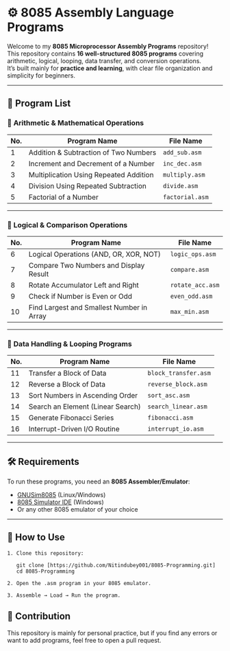 # ⚙️ 8085 Assembly Language Programs

Welcome to my **8085 Microprocessor Assembly Programs** repository!  
This repository contains **16 well-structured 8085 programs** covering arithmetic, logical, looping, data transfer, and conversion operations.  
It’s built mainly for **practice and learning**, with clear file organization and simplicity for beginners.

---

## 📘 Program List

### 🔢 **Arithmetic & Mathematical Operations**
| No. | Program Name | File Name |
|-----|---------------|-----------|
| 1 | Addition & Subtraction of Two Numbers | `add_sub.asm` |
| 2 | Increment and Decrement of a Number | `inc_dec.asm` |
| 3 | Multiplication Using Repeated Addition | `multiply.asm` |
| 4 | Division Using Repeated Subtraction | `divide.asm` |
| 5 | Factorial of a Number | `factorial.asm` |

---

### 🧠 **Logical & Comparison Operations**
| No. | Program Name | File Name |
|-----|---------------|-----------|
| 6 | Logical Operations (AND, OR, XOR, NOT) | `logic_ops.asm` |
| 7 | Compare Two Numbers and Display Result | `compare.asm` |
| 8 | Rotate Accumulator Left and Right | `rotate_acc.asm` |
| 9 | Check if Number is Even or Odd | `even_odd.asm` |
| 10 | Find Largest and Smallest Number in Array | `max_min.asm` |

---

### 💾 **Data Handling & Looping Programs**
| No. | Program Name | File Name |
|-----|---------------|-----------|
| 11 | Transfer a Block of Data | `block_transfer.asm` |
| 12 | Reverse a Block of Data | `reverse_block.asm` |
| 13 | Sort Numbers in Ascending Order | `sort_asc.asm` |
| 14 | Search an Element (Linear Search) | `search_linear.asm` |
| 15 | Generate Fibonacci Series | `fibonacci.asm` |
| 16 | Interrupt-Driven I/O Routine | `interrupt_io.asm` |

---

## 🛠 Requirements

To run these programs, you need an **8085 Assembler/Emulator**:

- [GNUSim8085](http://gnusim8085.org/) (Linux/Windows)  
- [8085 Simulator IDE](https://sourceforge.net/projects/emu8085/) (Windows)  
- Or any other 8085 emulator of your choice  

---

## 🚀 How to Use

```text
1. Clone this repository:

   git clone [https://github.com/Nitindubey001/8085-Programming.git]
   cd 8085-Programming

2. Open the .asm program in your 8085 emulator.

3. Assemble → Load → Run the program.
```

🤝 Contribution
---------------
This repository is mainly for personal practice, but if you find any errors or want to add programs, feel free to open a pull request.
